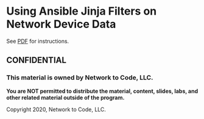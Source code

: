 # Using Ansible Jinja Filters on Network Device Data

See [PDF](files/Enablement-Challenge-03.pdf) for instructions.


## CONFIDENTIAL

### This material is owned by Network to Code, LLC.

**You are NOT permitted to distribute the material, content, slides, labs, and other related material outside of the program.**

Copyright 2020, Network to Code, LLC.
